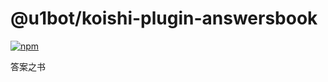 # @u1bot/koishi-plugin-answersbook

[![npm](https://img.shields.io/npm/v/@u1bot/koishi-plugin-answersbook?style=flat-square)](https://www.npmjs.com/package/@u1bot/koishi-plugin-answersbook)

答案之书

